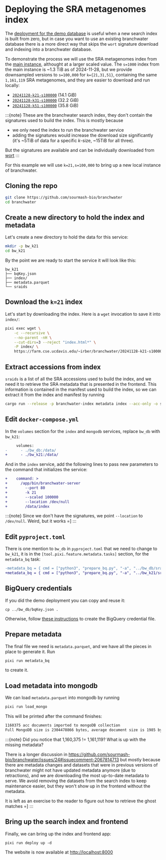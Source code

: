 # Deploying the SRA metagenomes index

The [deployment for the demo database](deploy.md) is useful when a
new search index is built from zero,
but in case you want to use an existing branchwater database there is
a more direct way that skips the `wort` signature download and indexing into a branchwater database.

To demonstrate the process we will use the SRA metagenomes index from the [main instance](https://branchwater.sourmash.bio),
althought at a larger scaled value.
The `s=1000` index from the main instance is ~1.3 TiB as of 2024-11-28,
but we provide downsampled versions to `s=100,000` for `k={21,31,51}`,
containing the same `1,161,119` SRA metagenomes,
and they are easier to download and run locally:

- [`20241128-k21-s100000`](https://farm.cse.ucdavis.edu/~irber/branchwater/20241128-k21-s100000/) (14.1 GiB)
- [`20241128-k31-s100000`](https://farm.cse.ucdavis.edu/~irber/branchwater/20241128-k31-s100000/) (32.2 GiB)
- [`20241128-k51-s100000`](https://farm.cse.ucdavis.edu/~irber/branchwater/20241128-k51-s100000/) (35.8 GiB)

:::{note}
These are the branchwater search index, they don't contain the signatures used to build the index.
This is mostly because
- we only need the index to run the branchwater service
- adding the signatures would increase the download size significantly (it's ~5TiB of data for a specific _k_-size, ~15TiB for all three).

But the signatures are available and can be individually downloaded from [wort](https://wort.sourmash.bio)
:::

For this example we will use `k=21,s=100,000` to bring up a new local instance of branchwater.

## Cloning the repo

```bash
git clone https://github.com/sourmash-bio/branchwater
cd branchwater
```

## Create a new directory to hold the index and metadata

Let's create a new directory to hold the data for this service:

```bash
mkdir -p bw_k21
cd bw_k21
```

By the point we are ready to start the service it will look like this:
```
bw_k21
├── bqKey.json
├── index/
├── metadata.parquet
└── sraids
```

## Download the `k=21` index

Let's start by downloading the index. Here is a `wget` invocation to save it into `index/`:

```bash
pixi exec wget \
    -c --recursive \
    --no-parent -nH \
    --cut-dirs=3 --reject "index.html*" \
    -P index/ \
    https://farm.cse.ucdavis.edu/~irber/branchwater/20241128-k21-s100000/
```

## Extract accessions from index

`sraids` is a list of all the SRA accessions used to build the index,
and we need it to retrieve the SRA metadata that is presented in the frontend.
This information is contained in the manifest used to build the index,
so we can extract it from the index and manifest by running

```bash
cargo run --release -p branchwater-index metadata index --acc-only -o sraids
```

## Edit `docker-compose.yml`

In the `volumes` section for the `index` and `mongodb` services,
replace `bw_db` with `bw_k21`:
```diff
     volumes:
-      - ./bw_db:/data/
+      - ./bw_k21:/data/
```

And in the `index` service, add the following lines to pass new parameters to the command that initializes the service:
```diff
+    command: >
+      /app/bin/branchwater-server
+        --port 80
+        -k 21
+        --scaled 100000
+        --location /dev/null
+        /data/index
```

:::{note}
Since we don't have the signatures,
we point `--location` to `/dev/null`.
Weird, but it works =]
:::

## Edit `pyproject.toml`

There is one mention to `bw_db` in `pyproject.toml` that we need to change to
`bw_k21`, it is in the `[tool.pixi.feature.metadata.tasks]` section,
for the `metadata_bq` task:

```diff
-metadata_bq = { cmd = ["python3", "prepare_bq.py", "-a", "../bw_db/sraids", "-k", "../bw_db/bqKey.json", "-o", "../bw_db/metadata.parquet"], cwd = "metadata" }
+metadata_bq = { cmd = ["python3", "prepare_bq.py", "-a", "../bw_k21/sraids", "-k", "../bw_k21/bqKey.json", "-o", "../bw_k21/metadata.parquet"], cwd = "metadata" }
```

## BigQuery credentials

If you did the demo deployment you can copy and reuse it:
```
cp ../bw_db/bqKey.json .
```
Otherwise, follow [these instructions](deploy.md#prepare-a-bigquery-access-key) to create the BigQuery credential file.

## Prepare metadata

The final file we need is `metadata.parquet`,
and we have all the pieces in place to generate it.
Run
```bash
pixi run metadata_bq
```
to create it.

## Load metadata into mongodb

We can load `metadata.parquet` into mongodb by running
```bash
pixi run load_mongo
```

This will be printed after the command finishes:
```bash
1160375 acc documents imported to mongoDB collection
Full MongoDB size is 2304478866 bytes, average document size is 1985 bytes
```

:::{note}
Did you notice that 1,160,375 != 1,161,119? What is up with the missing metadata?

There is a longer discussion in <https://github.com/sourmash-bio/branchwater/issues/24#issuecomment-2067814713>
but mostly because there are metadata changes and datasets that were in previous versions
of branchwater might not have updated metadata anymore (due to retractions),
and we are downloading the most up-to-date metadata to serve.
We avoid removing the datasets from the search index to keep maintenance easier,
but they won't show up in the frontend without the metadata.

It is left as an exercise to the reader to figure out how to retrieve the ghost matches =]
:::

## Bring up the search index and frontend

Finally, we can bring up the index and frontend app:
```
pixi run deploy up -d
```

The website is now available at <http://localhost:8000>
